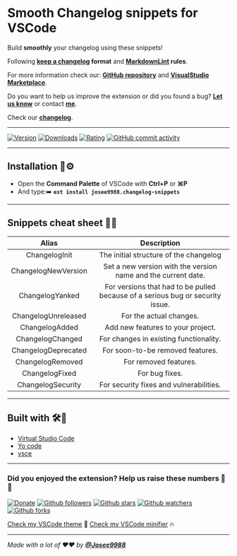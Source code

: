 # **Smooth Changelog snippets for VSCode**

Build **smoothly** your changelog using these snippets!

Following **[keep a changelog](https://keepachangelog.com/en/1.0.0/) format** and **[MarkdownLint](https://github.com/markdownlint/markdownlint/blob/master/docs/RULES.md) rules**.

For more information check our: **[GitHub repository](https://github.com/Josee9988/Smooth-Changelog-snippets/)** and **[VisualStudio Marketplace](https://marketplace.visualstudio.com/items?itemName=josee9988.changelog-snippets)**.

Do you want to help us improve the extension or did you found a bug?
**[Let us know](https://github.com/Josee9988/Smooth-Changelog-snippets/issues)** or contact **[me](jgracia9988@gmail.com)**.

Check our **[changelog](CHANGELOG.md)**.

---

[![Version](https://vsmarketplacebadge.apphb.com/version-short/josee9988.changelog-snippets.svg?style=for-the-badge&logo)](https://marketplace.visualstudio.com/items?itemName=josee9988.changelog-snippets)
[![Downloads](https://vsmarketplacebadge.apphb.com/downloads/josee9988.changelog-snippets.svg?style=for-the-badge&logo)](https://marketplace.visualstudio.com/items?itemName=josee9988.changelog-snippets)
[![Rating](https://vsmarketplacebadge.apphb.com/rating-star/josee9988.changelog-snippets.svg?style=for-the-badge&logo)](https://marketplace.visualstudio.com/items?itemName=josee9988.changelog-snippets)
[![GitHub commit activity](https://img.shields.io/github/commit-activity/y/Josee9988/changelog-snippets.svg?style=popout-square)](#changelog-snippets-for-vscode)

---

## **Installation** 🔩⚙

- Open the **Command Palette** of VSCode with **Ctrl+P** or **⌘P**
- And type:➡️
**```ext install josee9988.changelog-snippets```**

---

## **Snippets cheat sheet** 📜📝

|        Alias        |                                   Description                                  |
|:-------------------:|:------------------------------------------------------------------------------:|
|    ChangelogInit    |                     The initial structure of the changelog                     |
| ChangelogNewVersion |          Set a new version with the version name and the current date.         |
|   ChangelogYanked   | For versions that had to be pulled because of a serious bug or security issue. |
| ChangelogUnreleased |                             For the actual changes.                            |
|    ChangelogAdded   |                        Add new features to your project.                       |
|   ChangelogChanged  |                     For changes in existing functionality.                     |
| ChangelogDeprecated |                        For soon-to-be removed features.                        |
|   ChangelogRemoved  |                              For removed features.                             |
|    ChangelogFixed   |                                 For bug fixes.                                 |
|  ChangelogSecurity  |                     For security fixes and vulnerabilities.                    |

---

## **Built with** 🛠️🔧

- [Virtual Studio Code](https://code.visualstudio.com/)
- [Yo code](https://code.visualstudio.com/api/get-started/your-first-extension)
- [vsce](https://code.visualstudio.com/api/working-with-extensions/publishing-extension)

---

### Did you enjoyed the extension? Help us raise these numbers 🥰 🎉

[![Donate](https://img.shields.io/badge/Donate-Patreon-green.svg)](https://www.patreon.com/bePatron?u=22162331)
[![Github followers](https://img.shields.io/github/followers/changelog-snippets.svg?style=social)](#languages-primarily-tested)
[![Github stars](https://img.shields.io/github/stars/changelog-snippets/changelog-snippets.svg?style=social)](#languages-primarily-tested)
[![Github watchers](https://img.shields.io/github/watchers/changelog-snippets/changelog-snippets.svg?style=social)](#languages-primarily-tested)
[![Github forks](https://img.shields.io/github/forks/changelog-snippets/changelog-snippets.svg?style=social)](#languages-primarily-tested)

[Check my VSCode theme](https://marketplace.visualstudio.com/items?itemName=josee9988.black-garnet-theme) 🧲
[Check my VSCode minifier](https://marketplace.visualstudio.com/items?itemName=josee9988.changelog-snippets) 🔥

---

*Made with a lot of ❤️❤️ by **[@Josee9988](https://github.com/Josee9988)***
